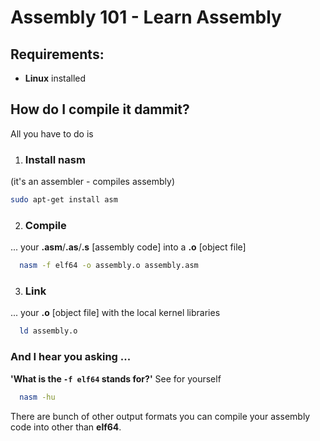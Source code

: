 # Assembly 101 - Learn Assembly

## Requirements:
- **Linux** installed

## How do I compile it dammit?
All you have to do is
1. ### Install nasm 
  (it's an assembler - compiles assembly)
```bash
sudo apt-get install asm
```
    
    
2. ### Compile 
  ... your **.asm**/**.as**/**.s** [assembly code] into a **.o** [object file]
  ```bash
    nasm -f elf64 -o assembly.o assembly.asm
  ```
  
  
3. ### Link
  ... your **.o** [object file] with the local kernel libraries
  ```bash
    ld assembly.o
  ```
  
### And I hear you asking ... 

**'What is the `-f elf64` stands for?'**
See for yourself
```bash
  nasm -hu
```
There are bunch of other output formats you can compile your assembly code into other than **elf64**.
